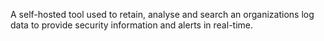 A self-hosted tool used to retain, analyse and search an organizations log data to provide security information and alerts in real-time.